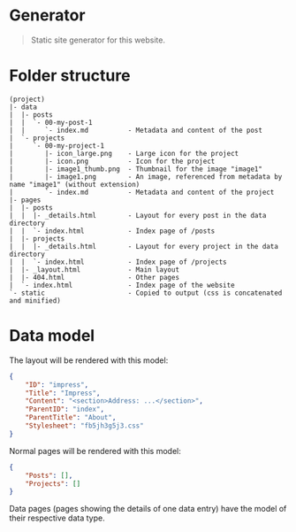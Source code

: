# Generator

> Static site generator for this website.

# Folder structure

```
(project)
|- data
|  |- posts
|  |  `- 00-my-post-1
|  |     `- index.md          - Metadata and content of the post
|  `- projects
|     `- 00-my-project-1
|        |- icon_large.png    - Large icon for the project
|        |- icon.png          - Icon for the project
|        |- image1_thumb.png  - Thumbnail for the image "image1"
|        |- image1.png        - An image, referenced from metadata by name "image1" (without extension)
|        `- index.md          - Metadata and content of the project
|- pages
|  |- posts
|  |  |- _details.html        - Layout for every post in the data directory
|  |  `- index.html           - Index page of /posts
|  |- projects
|  |  |- _details.html        - Layout for every project in the data directory
|  |  `- index.html           - Index page of /projects
|  |- _layout.html            - Main layout
|  |- 404.html                - Other pages
|  `- index.html              - Index page of the website
`- static                     - Copied to output (css is concatenated and minified)
```

# Data model

The layout will be rendered with this model:

```json
{
    "ID": "impress",
    "Title": "Impress",
    "Content": "<section>Address: ...</section>",
    "ParentID": "index",
    "ParentTitle": "About",
    "Stylesheet": "fb5jh3g5j3.css"
}
```

Normal pages will be rendered with this model:

```json
{
    "Posts": [],
    "Projects": []
}
```

Data pages (pages showing the details of one data entry) have the model of their respective data type.
